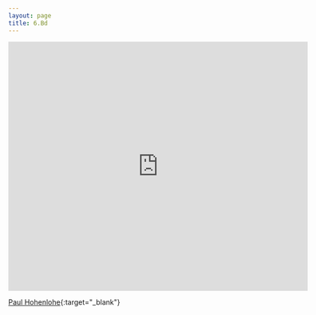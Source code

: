 ```yaml
---
layout: page
title: 6.Bd
---
```







<embed src="https://martynalukaszewicz.github.io/CV_Nov2018.pdf" width="600px" height="500px" />





[Paul Hohenlohe](https://martynalukaszewicz.github.io/CV_Nov2018.pdf){:target="_blank"}
